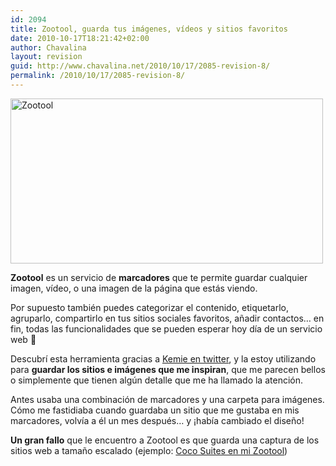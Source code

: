 ```yaml
---
id: 2094
title: Zootool, guarda tus imágenes, vídeos y sitios favoritos
date: 2010-10-17T18:21:42+02:00
author: Chavalina
layout: revision
guid: http://www.chavalina.net/2010/10/17/2085-revision-8/
permalink: /2010/10/17/2085-revision-8/
---
```

[<img class="aligncenter size-large wp-image-2086" title="Zootool" src="http://www.chavalina.net/imagenes/2010/10/Zootool_1287334465404-500x264.png" alt="Zootool" width="500" height="264" srcset="http://www.chavalina.net/imagenes/2010/10/Zootool_1287334465404-500x264.png 500w, http://www.chavalina.net/imagenes/2010/10/Zootool_1287334465404-300x158.png 300w, http://www.chavalina.net/imagenes/2010/10/Zootool_1287334465404.png 786w" sizes="(max-width: 500px) 100vw, 500px" />](http://zootool.com)

**Zootool** es un servicio de **marcadores** que te permite guardar cualquier imagen, vídeo, o una imagen de la página que estás viendo. 

Por supuesto también puedes categorizar el contenido, etiquetarlo, agruparlo, compartirlo en tus sitios sociales favoritos, añadir contactos&#8230; en fin, todas las funcionalidades que se pueden esperar hoy día de un servicio web 🙂

Descubrí esta herramienta gracias a [Kemie en twitter](http://twitter.com/kemie/statuses/25033713156), y la estoy utilizando para **guardar los sitios e imágenes que me inspiran**, que me parecen bellos o simplemente que tienen algún detalle que me ha llamado la atención.

Antes usaba una combinación de marcadores y una carpeta para imágenes. Cómo me fastidiaba cuando guardaba un sitio que me gustaba en mis marcadores, volvía a él un mes después&#8230; y ¡había cambiado el diseño!

**Un gran fallo** que le encuentro a Zootool es que guarda una captura de los sitios web a tamaño escalado (ejemplo: [Coco Suites en mi Zootool](http://zootool.com/watch/47h))